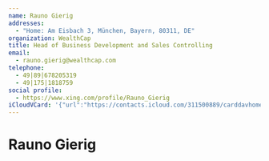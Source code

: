 ```yaml
---
name: Rauno Gierig
addresses:
  - "Home: Am Eisbach 3, München, Bayern, 80311, DE"
organization: WealthCap
title: Head of Business Development and Sales Controlling
email:
  - rauno.gierig@wealthcap.com
telephone:
  - 49|89|678205319
  - 49|175|1818759
social profile:
  - https://www.xing.com/profile/Rauno_Gierig
iCloudVCard: '{"url":"https://contacts.icloud.com/311500889/carddavhome/card/NzljNDMzYjAtMGI3MS00NjNiLTk0NjUtYTczYTk3MGY3MWQ5.vcf","etag":"\"kmfhdh9a\"","data":"BEGIN:VCARD\r\nVERSION:3.0\r\nFN:\r\nN:Gierig;Rauno;;;\r\nUID:79c433b0-0b71-463b-9465-a73a970f71d9\r\nADR;TYPE=HOME:;;Am Eisbach 3;München;Bayern;80311;DE;\r\nitem1.X-ABLABEL:Work\r\nitem2.X-ABLABEL:Work\r\nitem3.X-ABLABEL:Work\r\nitem4.X-ABLABEL:Work\r\nitem0.X-ABLABEL:xing\r\nPRODID:ez-vcard 0.9.13-fc\r\nREV:2025-04-03T22:04:49Z\r\nORG:WealthCap;\r\nTITLE:Head of Business Development and Sales Controlling\r\nEMAIL;TYPE=PREF:rauno.gierig@wealthcap.com\r\nTEL;TYPE=PREF:49|89|678205319\r\nTEL:49|175|1818759\r\n;TYPE=jpeg;VALUE=uri:https://gateway.icloud.com/contacts/311500889/ck/card/\r\n 3f3c3716dd959a6dd4b3d27c7289c630\r\nitem0.X-SOCIALPROFILE;X-USER=Rauno_Gierig:https://www.xing.com/profile/Raun\r\n o_Gierig\r\nEND:VCARD"}'
---
```

# Rauno Gierig
